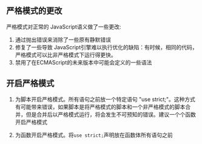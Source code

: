 
## 严格模式的更改
严格模式对正常的 JavaScript语义做了一些更改:
1. 通过抛出错误来消除了一些原有静默错误
2. 修复了一些导致 JavaScript引擎难以执行优化的缺陷：有时候，相同的代码，严格模式可以比非严格模式下运行得更快。
3. 禁用了在ECMAScript的未来版本中可能会定义的一些语法


## 开启严格模式
1. 为脚本开启严格模式。所有语句之前放一个特定语句 "use strict;"。这种方式有可能带来错误，如果脚本是将严格模式的脚本和一个非严格模式的脚本合并，但是合并后以严格模式运行，将会发生不可预知的错误。建议一个个函数开启严格模式

2. 为函数开启严格模式。将`use strict;`声明放在函数体所有语句之前